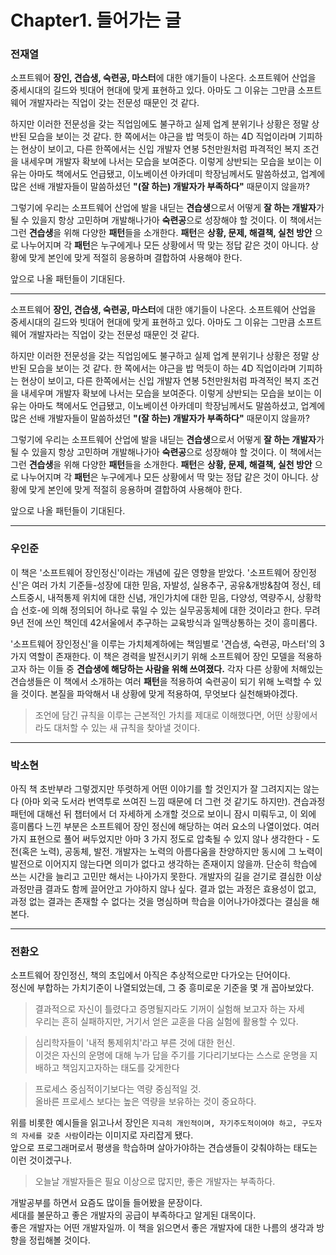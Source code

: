 # Chapter1. 들어가는 글

### 전재열

 소프트웨어 **장인, 견습생, 숙련공, 마스터**에 대한 얘기들이 나온다. 소프트웨어 산업을 중세시대의 길드와 빗대어 현대에 맞게 표현하고 있다. 아마도 그 이유는 그만큼 소프트웨어 개발자라는 직업이 갖는 전문성 때문인 것 같다.

 하지만 이러한 전문성을 갖는 직업임에도 불구하고 실제 업계 분위기나 상황은 정말 상반된 모습을 보이는 것 같다. 한 쪽에서는 야근을 밥 먹듯이 하는 4D 직업이라며 기피하는 현상이 보이고, 다른 한쪽에서는 신입 개발자 연봉 5천만원처럼 파격적인 복지 조건을 내세우며 개발자 확보에 나서는 모습을 보여준다. 이렇게 상반되는 모습을 보이는 이유는 아마도 책에서도 언급됐고, 이노베이션 아카데미 학장님께서도 말씀하셨고, 업계에 많은 선배 개발자들이 말씀하셨던 **"(잘 하는) 개발자가 부족하다"** 때문이지 않을까?

 그렇기에 우리는 소프트웨어 산업에 발을 내딛는 **견습생**으로서 어떻게 **잘 하는 개발자**가 될 수 있을지 항상 고민하며 개발해나가아 **숙련공**으로 성장해야 할 것이다. 이 책에서는 그런 **견습생**을 위해 다양한 **패턴**들을 소개한다. **패턴**은 **상황, 문제, 해결책, 실천 방안** 으로 나누어지며 각 **패턴**은 누구에게나 모든 상황에서 딱 맞는 정답 같은 것이 아니다. 상황에 맞게 본인에 맞게  적절히 응용하며 결합하여 사용해야 한다. 

 앞으로 나올 패턴들이 기대된다.

----

소프트웨어 **장인, 견습생, 숙련공, 마스터**에 대한 얘기들이 나온다. 소프트웨어 산업을 중세시대의 길드와 빗대어 현대에 맞게 표현하고 있다. 아마도 그 이유는 그만큼 소프트웨어 개발자라는 직업이 갖는 전문성 때문인 것 같다.

하지만 이러한 전문성을 갖는 직업임에도 불구하고 실제 업계 분위기나 상황은 정말 상반된 모습을 보이는 것 같다. 한 쪽에서는 야근을 밥 먹듯이 하는 4D 직업이라며 기피하는 현상이 보이고, 다른 한쪽에서는 신입 개발자 연봉 5천만원처럼 파격적인 복지 조건을 내세우며 개발자 확보에 나서는 모습을 보여준다. 이렇게 상반되는 모습을 보이는 이유는 아마도 책에서도 언급됐고, 이노베이션 아카데미 학장님께서도 말씀하셨고, 업계에 많은 선배 개발자들이 말씀하셨던 **"(잘 하는) 개발자가 부족하다"** 때문이지 않을까?

그렇기에 우리는 소프트웨어 산업에 발을 내딛는 **견습생**으로서 어떻게 **잘 하는 개발자**가 될 수 있을지 항상 고민하며 개발해나가아 **숙련공**으로 성장해야 할 것이다. 이 책에서는 그런 **견습생**을 위해 다양한 **패턴**들을 소개한다. **패턴**은 **상황, 문제, 해결책, 실천 방안** 으로 나누어지며 각 **패턴**은 누구에게나 모든 상황에서 딱 맞는 정답 같은 것이 아니다. 상황에 맞게 본인에 맞게 적절히 응용하며 결합하여 사용해야 한다.

앞으로 나올 패턴들이 기대된다.

---

### 우인준

이 책은 '소프트웨어 장인정신'이라는 개념에 깊은 영향을 받았다. '소프트웨어 장인정신'은 여러 가치 기준들-성장에 대한 믿음, 자발성, 실용추구, 공유&개방&참여 정신, 테스트중시, 내적통제 위치에 대한 신념, 개인가치에 대한 믿음, 다양성, 역량주시, 상황학습 선호-에 의해 정의되어 하나로 묶일 수 있는 실무공동체에 대한 것이라고 한다. 무려 9년 전에 쓰인 책인데 42서울에서 추구하는 교육방식과 일맥상통하는 것이 흥미롭다.

'소프트웨어 장인정신'을 이루는 가치체계하에는 책임별로 '견습생, 숙련공, 마스터'의 3가지 역할이 존재한다. 이 책은 경력을 발전시키기 위해 소프트웨어 장인 모델을 적용하고자 하는 이들 중 **견습생에 해당하는 사람을 위해 쓰여졌다.** 각자 다른 상황에 처해있는 견습생들은 이 책에서 소개하는 여러 **패턴**을 적용하여 숙련공이 되기 위해 노력할 수 있을 것이다. 본질을 파악해서 내 상황에 맞게 적용하여, 무엇보다 실천해봐야겠다.

> 조언에 담긴 규칙을 이루는 근본적인 가치를 제대로 이해했다면, 어떤 상황에서라도 대처할 수 있는 새 규칙을 찾아낼 것이다.

---

### 박소현

아직 책 초반부라 그렇겠지만 뚜렷하게 어떤 이야기를 할 것인지가 잘 그려지지는 않는다 (아마 외국 도서라 번역투로 쓰여진 느낌 때문에 더 그런 것 같기도 하지만). 견습과정 패턴에 대해선 뒤 챕터에서 더 자세하게 소개할 것으로 보이니 잠시 미뤄두고, 이 외에 흥미롭다 느낀 부분은 소프트웨어 장인 정신에 해당하는 여러 요소의 나열이었다. 여러가지 표현으로 풀어 써두었지만 아마 3 가지 정도로 압축될 수 있지 않나 생각한다 - 도전(혹은 노력), 공동체, 발전. 개발자는 노력의 아름다움을 찬양하지만 동시에 그 노력이 발전으로 이어지지 않는다면 의미가 없다고 생각하는 존재이지 않을까. 단순히 학습에 쓰는 시간을 늘리고 고민만 해서는 나아가지 못한다. 개발자의 길을 걷기로 결심한 이상 과정만큼 결과도 함께 끌어안고 가야하지 않나 싶다. 결과 없는 과정은 효용성이 없고, 과정 없는 결과는 존재할 수 없다는 것을 명심하며 학습을 이어나가야겠다는 결심을 해본다. 

---

### 전환오

소프트웨어 장인정신, 책의 초입에서 아직은 추상적으로만 다가오는 단어이다.  
정신에 부합하는 가치기준이 나열되었는데, 그 중 흥미로운 기준을 몇 개 꼽아보았다.  

> 결과적으로 자신이 틀렸다고 증명될지라도 기꺼이 실험해 보고자 하는 자세  
> 우리는 흔히 실패하지만, 거기서 얻은 교훈을 다음 실험에 활용할 수 있다.

> 심리학자들이 '내적 통제위치'라고 부른 것에 대한 헌신.  
> 이것은 자신의 운명에 대해 누가 답을 주기를 기다리기보다는 스스로 운명을 지배하고 책임지고자하는 태도를 갖게한다  

> 프로세스 중심적이기보다는 역량 중심적일 것.  
> 올바른 프로세스 보다는 높은 역량을 보유하는 것이 중요하다.  

위를 비롯한 예시들을 읽고나서 장인은 `지극히 개인적이며, 자기주도적이여야 하고, 구도자의 자세를 갖춘 사람`이라는 이미지로 자리잡게 됐다.  
앞으로 프로그래머로서 평생을 학습하며 살아가야하는 견습생들이 갖춰야하는 태도는 이런 것이겠구나.  

> 오늘날 개발자들은 필요 이상으로 많지만, 좋은 개발자는 부족하다.  

개발공부를 하면서 요즘도 많이들 들어봤을 문장이다.    
세대를 불문하고 좋은 개발자의 공급이 부족하다고 알게된 대목이다.  
좋은 개발자는 어떤 개발자일까. 이 책을 읽으면서 좋은 개발자에 대한 나름의 생각과 방향을 정립해볼 것이다.  


